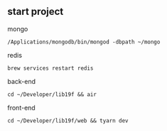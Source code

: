 ## start project

mongo

```shell
/Applications/mongodb/bin/mongod -dbpath ~/mongo
```

redis

```shell
brew services restart redis
```

back-end

```shell
cd ~/Developer/lib19f && air
```

front-end

```shell
cd ~/Developer/lib19f/web && tyarn dev
```
